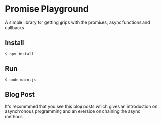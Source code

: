 # Promise Playground
A simple library for getting grips with the promises, async functions and callbacks

## Install
```
$ npm install
```

## Run
```
$ node main.js
```

## Blog Post
It's recommmed that you see [this](https://snickdx.me/blog/2019/03/14/js-async/) blog posts which gives an introduction on asynchronous programming and an exersice on chaining the async methods.